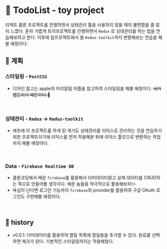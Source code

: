 # 📃 TodoList - toy project

리액트 클론 프로젝트를 진행하면서 상태관리 툴을 사용하지 않을 때의 불편함을 좀 많이 느꼈다.
혼자 가볍게 토이프로젝트를 진행하면서 `Redux` 로 상태관리를 하는 법을 연습해보려고 한다. 이후에 팀프로젝트에서 쓸 `Redux-toolkit`까지 변환해보는 연습을 해볼 예정이다.

## 🛫 계획
### 스타일링 - `PostCSS`
- 디자인 참고는 apple의 미리알림 어플을 참고하여 스타일링을 해볼 예정이다. ~~내가 앱등이기 때문이다.🍎~~

<br />

### 상태관리 - `Redux` -> `Redux-toolkit`
- 애초에 이 프로젝트를 하게 된 계기도 상태관리를 리덕스로 관리하는 것을 연습하기 위한 프로젝트이기에 리덕스를 먼저 적용해본 뒤에 리덕스 툴킷으로 변환하는 작업까지 해볼 예정이다.

<br />

### Data - `Firebase Realtime DB`
- 클론코딩에서 배운 `firebase`를 활용해서 더미데이터말고 실제 데이터를 CRUD하는 쪽으로 만들어볼 생각이다. 배운 놈들을 적극적으로 활용해보자!🔥
- 욕심이 난다면 로그인 기능까지 `firebase`의 provider를 활용하여 구글 OAuth 로그인도 구현해볼 예정이다.
<br />

## 📝 history
- v0.0.1: 더미데이터를 활용하여 할일 목록에 할일들을 추가할 수 있다. 완료를 선택하면 체크가 된다. 기본적인 스타일링까지는 적용해뒀다. 

